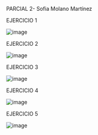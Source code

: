 PARCIAL 2- Sofia Molano Martínez

EJERCICIO 1

![image](https://github.com/user-attachments/assets/bbbb61b7-d14e-43db-b9d3-9bca5b125ef7)

EJERCICIO 2

![image](https://github.com/user-attachments/assets/26a5c902-fd22-4a96-9538-b0a28253a096)

EJERCICIO 3

![image](https://github.com/user-attachments/assets/1b49510b-006e-4000-92fd-b782bdf7b3a3)

EJERCICIO 4

![image](https://github.com/user-attachments/assets/5643f5b8-5bef-4eb2-ab94-9b0df21c4933)

EJERCICIO 5

![image](https://github.com/user-attachments/assets/393c8b58-0da5-4b99-ae51-74aded824bcd)
